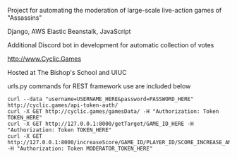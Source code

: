 Project for automating the moderation of large-scale live-action games of "Assassins"

Django, AWS Elastic Beanstalk, JavaScript

Additional Discord bot in development for automatic collection of votes

http://www.Cyclic.Games

Hosted at The Bishop's School and UIUC

urls.py commands for REST framework use are included below

```
curl --data "username=USERNAME_HERE&password=PASSWORD_HERE" http://cyclic.games/api-token-auth/
curl -X GET http://cyclic.games/gamesData/ -H "Authorization: Token TOKEN_HERE"
curl -X GET http://127.0.0.1:8000/getTarget/GAME_ID_HERE -H "Authorization: Token TOKEN_HERE"
curl -X GET http://127.0.0.1:8000/increaseScore/GAME_ID/PLAYER_ID/SCORE_INCREASE_AMOUNT -H "Authorization: Token MODERATOR_TOKEN_HERE"
```
